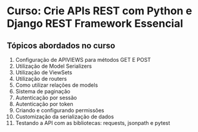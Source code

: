 # Curso: Crie APIs REST com Python e Django REST Framework Essencial

## Tópicos abordados no curso

1. Configuração de APIVIEWS para métodos GET E POST
2. Utilização de Model Serializers
3. Utilização de ViewSets
4. Utilização de routers
5. Como utilizar relações de models
6. Sistema de paginação
7. Autenticação por sessão
8. Autenticação por token
9. Criando e configurando permissões
10. Customização da serialização de dados
11. Testando a API com as bibliotecas: requests, jsonpath e pytest